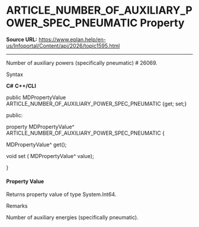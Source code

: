 # ARTICLE_NUMBER_OF_AUXILIARY_POWER_SPEC_PNEUMATIC Property

**Source URL:** https://www.eplan.help/en-us/Infoportal/Content/api/2026/topic1595.html

---

Number of auxiliary powers (specifically pneumatic) # 26069.

Syntax

**C#**
**C++/CLI**


public MDPropertyValue ARTICLE_NUMBER_OF_AUXILIARY_POWER_SPEC_PNEUMATIC {get; set;}

public:

property MDPropertyValue^ ARTICLE_NUMBER_OF_AUXILIARY_POWER_SPEC_PNEUMATIC {

   MDPropertyValue^ get();

   void set (    MDPropertyValue^ value);

}


#### Property Value

Returns property value of type System.Int64.

Remarks

Number of auxiliary energies (specifically pneumatic).
